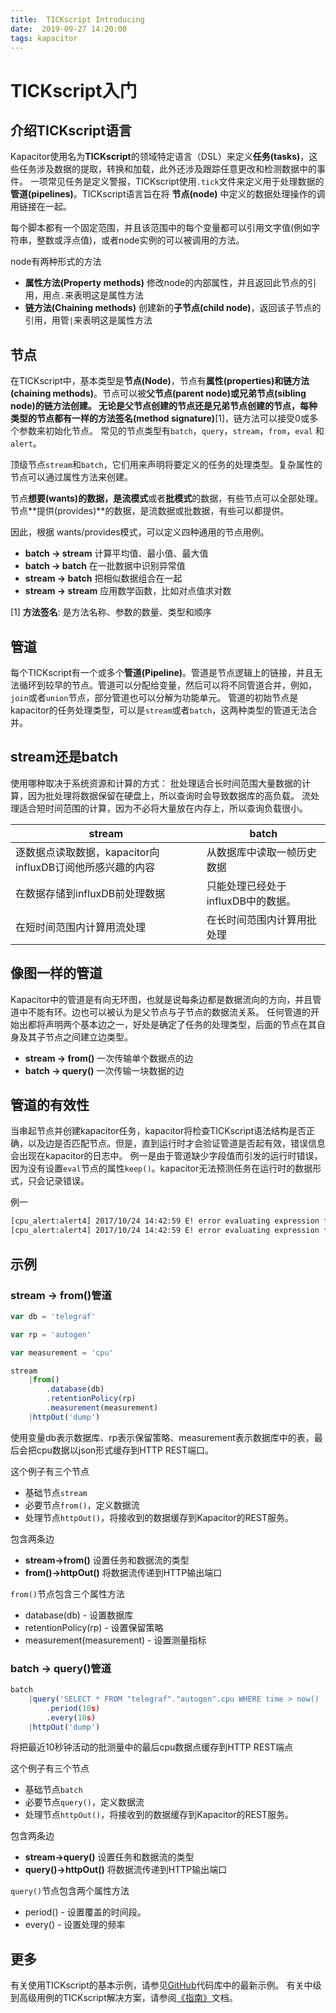 ```yaml
---
title:  TICKscript Introducing
date:  2019-09-27 14:20:00
tags: kapacitor
---
```

# TICKscript入门
## 介绍TICKscript语言
Kapacitor使用名为**TICKscript**的领域特定语言（DSL）来定义**任务(tasks)**，这些任务涉及数据的提取，转换和加载，此外还涉及跟踪任意更改和检测数据中的事件。
一项常见任务是定义警报，TICKscript使用`.tick`文件来定义用于处理数据的**管道(pipelines)**。TICKscript语言旨在将 **节点(node)** 中定义的数据处理操作的调用链接在一起。

每个脚本都有一个固定范围，并且该范围中的每个变量都可以引用文字值(例如字符串，整数或浮点值)，或者node实例的可以被调用的方法。

node有两种形式的方法
* **属性方法(Property methods)** 修改node的内部属性，并且返回此节点的引用，用点`.`来表明这是属性方法
* **链方法(Chaining methods)** 创建新的**子节点(child node)**，返回该子节点的引用，用管`|`来表明这是属性方法
<!--more-->

## 节点
在TICKscript中，基本类型是**节点(Node)**，节点有**属性(properties)**和**链方法(chaining methods)**。节点可以被**父节点(parent node)**或**兄弟节点(sibling node)**的链方法创建。
无论是父节点创建的节点还是兄弟节点创建的节点，每种类型的节点都有一样的**方法签名(method signature)**[1]，链方法可以接受0或多个参数来初始化节点。
常见的节点类型有`batch`，`query`，`stream`，`from`，`eval` 和 `alert`。

顶级节点`stream`和`batch`，它们用来声明将要定义的任务的处理类型。复杂属性的节点可以通过属性方法来创建。

节点**想要(wants)**的数据，是**流模式**或者**批模式**的数据，有些节点可以全部处理。节点**提供(provides)**的数据，是流数据或批数据，有些可以都提供。

因此，根据 wants/provides模式，可以定义四种通用的节点用例。
* **batch -> stream** 计算平均值、最小值、最大值
* **batch -> batch** 在一批数据中识别异常值
* **stream -> batch** 把相似数据组合在一起
* **stream -> stream** 应用数学函数，比如对点值求对数

[1] **方法签名**: 是方法名称、参数的数量、类型和顺序

## 管道
每个TICKscript有一个或多个**管道(Pipeline)**。管道是节点逻辑上的链接，并且无法循环到较早的节点。管道可以分配给变量，然后可以将不同管道合并，例如，`join`或者`union`节点，部分管道也可以分解为功能单元。
管道的初始节点是kapacitor的任务处理类型，可以是`stream`或者`batch`，这两种类型的管道无法合并。

## stream还是batch
使用哪种取决于系统资源和计算的方式：
批处理适合长时间范围大量数据的计算，因为批处理将数据保留在硬盘上，所以查询时会导致数据库的高负载。
流处理适合短时间范围的计算，因为不必将大量放在内存上，所以查询负载很小。

|stream|batch
|----|----|
|逐数据点读取数据，kapacitor向influxDB订阅他所感兴趣的内容|从数据库中读取一帧历史数据|
|在数据存储到influxDB前处理数据|只能处理已经处于influxDB中的数据。|
|在短时间范围内计算用流处理| 在长时间范围内计算用批处理 |

## 像图一样的管道
Kapacitor中的管道是有向无环图，也就是说每条边都是数据流向的方向，并且管道中不能有环。边也可以被认为是父节点与子节点的数据流关系。
任何管道的开始出都将声明两个基本边之一，好处是确定了任务的处理类型，后面的节点在其自身及其子节点之间建立边类型。
* **stream -> from()** 一次传输单个数据点的边
* **batch -> query()** 一次传输一块数据的边

## 管道的有效性
当串起节点并创建kapacitor任务，kapacitor将检查TICKscript语法结构是否正确，以及边是否匹配节点。但是，直到运行时才会验证管道是否起有效，错误信息会出现在kapacitor的日志中。
例一是由于管道缺少字段值而引发的运行时错误，因为没有设置`eval`节点的属性`keep()`。kapacitor无法预测任务在运行时的数据形式，只会记录错误。

例一
```bash
[cpu_alert:alert4] 2017/10/24 14:42:59 E! error evaluating expression for level CRITICAL: left reference value "usage_idle" is missing value
[cpu_alert:alert4] 2017/10/24 14:42:59 E! error evaluating expression for level CRITICAL: left reference value "usage_idle" is missing value
```

## 示例
### stream -> from()管道
```javascript
var db = 'telegraf'

var rp = 'autogen'

var measurement = 'cpu'

stream
    |from()
        .database(db)
        .retentionPolicy(rp)
        .measurement(measurement)
    |httpOut('dump')
```
使用变量db表示数据库、rp表示保留策略、measurement表示数据库中的表，最后会把cpu数据以json形式缓存到HTTP REST端口。

这个例子有三个节点
* 基础节点`stream`
* 必要节点`from()`，定义数据流
* 处理节点`httpOut()`，将接收到的数据缓存到Kapacitor的REST服务。

包含两条边
* **stream->from()** 设置任务和数据流的类型
* **from()->httpOut()** 将数据流传递到HTTP输出端口

`from()`节点包含三个属性方法
* database(db) - 设置数据库
* retentionPolicy(rp) - 设置保留策略
* measurement(measurement) - 设置测量指标

### batch -> query()管道
```javascript
batch
    |query('SELECT * FROM "telegraf"."autogen".cpu WHERE time > now() - 10s')
        .period(10s)
        .every(10s)
    |httpOut('dump')
```
将把最近10秒钟活动的批测量中的最后cpu数据点缓存到HTTP REST端点

这个例子有三个节点
* 基础节点`batch`
* 必要节点`query()`，定义数据流
* 处理节点`httpOut()`，将接收到的数据缓存到Kapacitor的REST服务。

包含两条边
* **stream->query()** 设置任务和数据流的类型
* **query()->httpOut()** 将数据流传递到HTTP输出端口

`query()`节点包含两个属性方法
* period() - 设置覆盖的时间段。
* every() - 设置处理的频率

## 更多
有关使用TICKscript的基本示例，请参见[GitHub](https://github.com/influxdata/kapacitor/tree/master/examples)代码库中的最新示例。
有关中级到高级用例的TICKscript解决方案，请参阅[《指南》](https://docs.influxdata.com/kapacitor/v1.5/guides/)文档。

